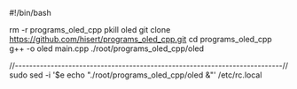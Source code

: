 #!/bin/bash

rm -r programs_oled_cpp
pkill oled
git clone https://github.com/hisert/programs_oled_cpp.git
cd  programs_oled_cpp
g++ -o oled main.cpp
./root/programs_oled_cpp/oled

//---------------------------------------------------------------------------//
sudo sed -i '$e echo "./root/programs_oled_cpp/oled &"' /etc/rc.local
